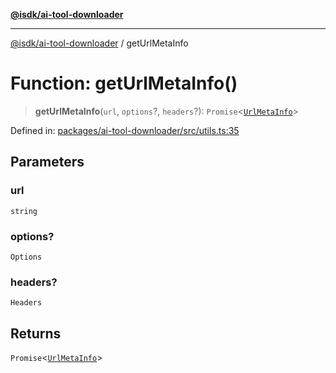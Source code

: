[**@isdk/ai-tool-downloader**](../README.md)

***

[@isdk/ai-tool-downloader](../globals.md) / getUrlMetaInfo

# Function: getUrlMetaInfo()

> **getUrlMetaInfo**(`url`, `options`?, `headers`?): `Promise`\<[`UrlMetaInfo`](../interfaces/UrlMetaInfo.md)\>

Defined in: [packages/ai-tool-downloader/src/utils.ts:35](https://github.com/isdk/ai-tool-download.js/blob/09ce910da0a60480ec886fed5ae17c2c57345f16/src/utils.ts#L35)

## Parameters

### url

`string`

### options?

`Options`

### headers?

`Headers`

## Returns

`Promise`\<[`UrlMetaInfo`](../interfaces/UrlMetaInfo.md)\>
